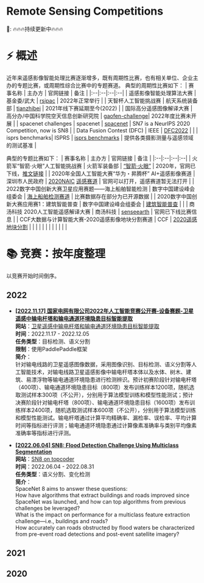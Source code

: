 # Remote Sensing Competitions

📣:
🔥🔥🔥持续更新中🔥🔥🔥

# ⚡ 概述
近年来遥感影像智能处理比赛逐渐增多，既有周期性比赛，也有相关单位、企业主办的专题比赛，或周期性综合比赛中的专题赛道。
典型的周期性比赛如下：
| 赛事名称 | 主办方 | 官网链接 | 备注 |
|:--|:--|:--|:--|
| 遥感影像智能处理算法大赛 | 基金委/武大 | [rsipac](http://rsipac.whu.edu.cn/) | 2022年正常举行 |
| 天智杯人工智能挑战赛 | 航天系统装备部 | [tianzhibei](https://www.tianzhibei.org.cn/) | 2021年线下赛延期至今(2022) |
| 国际高分遥感图像解译大赛 | 高分办/中国科学院空天信息创新研究院 | [gaofen-challenge](https://www.gaofen-challenge.com/challenge)| 2022年度比赛未开展 |
| spacenet challenges | spacenet | [spacenet](https://spacenet.ai/challenges/) | SN7 is a NeurIPS 2020 Competition, now is SN8 |
| Data Fusion Contest (DFC) | IEEE | [DFC2022](https://76.223.36.25/competitions/data-fusion-contest-2022-dfc2022) |  |
| isprs benchmarks| ISPRS | [isprs benchmarks](https://www.isprs.org/education/benchmarks.aspx) | 提供各类摄影测量与遥感领域的测试基准 |

典型的专题比赛如下：
| 赛事名称 | 主办方 | 官网链接 | 备注 |
|:--|:--|:--|:--|
| 火箭军“智箭·火眼”人工智能挑战赛 | 火箭军装备部 | [“智箭·火眼”](https://www.yuanwangfangwugfw.com/hjjtzs) | 2020年，官网已下线，[推文链接](https://mp.weixin.qq.com/s/PTkPW0i8q05h0LUo1cp0Qg) |
| 2020年全国人工智能大赛“华为・昇腾杯” AI+遥感影像赛道 | 深圳市人民政府 | [2020NAIC](https://naic.pcl.ac.cn/landingpage/2020/index.html) [遥感赛道](https://naic.pcl.ac.cn/contest/6/track/24) | 官网可以打开，遥感赛道暂无法打开 |
| 2022数字中国创新大赛卫星应用赛题——海上船舶智能检测 | 数字中国建设峰会组委会 | [海上船舶检测赛道](https://www.dcic-china.com/competitions/10022) | 比赛数据存在部分为已开源数据 |
| 2020数字中国创新大赛应用赛1：建筑智能普查 | 数字中国建设峰会组委会 | [建筑智能普查](https://tianchi.aliyun.com/competition/entrance/231767/introduction) |  |
| 商汤科技 2020人工智能遥感解译大赛 | 商汤科技 | [senseearth](https://rs.sensetime.com/) | 官网已下线比赛信息 |
| CCF大数据与计算智能大赛-2020遥感影像地块分割赛道 | CCF | [2020遥感地块分割](https://www.datafountain.cn/competitions/475) |  |
|  |  |  |  |
|  |  |  |  |

# 📚 竞赛：按年度整理
以竞赛开始时间倒序。
## 2022
- **[[2022.11.17] 国家电网有限公司2022年人工智能竞赛公开赛-设备赛题-卫星遥感中输电杆塔和输电通道环境隐患目标智能提取](https://aistudio.baidu.com/aistudio/competition/detail/616/0/task-definition)**<br>
**网站**：[卫星遥感中输电杆塔和输电通道环境隐患目标智能提取](https://aistudio.baidu.com/aistudio/competition/detail/616/0/task-definition)<br>
**时间**：2022.11.17 - 2022.12.05<br>
**任务类型**：目标检测、语义分割<br>
**限制**：使用PaddlePaddle框架<br>
**简介**：<br>
针对输电线路的卫星遥感图像数据，采用图像识别、目标检测、语义分割等人工智能技术，对输电线路卫星遥感影像中输电杆塔本体以及水体、树木、建筑、易漂浮物等输电通道环境隐患进行检测辨识。预计初赛阶段针对输电杆塔（400项）、输电通道环境隐患目标（800项）发布训练样本1200项，随机选取测试样本300项（不公开），分别用于算法模型训练和模型性能测试；预计决赛阶段针对输电杆塔（800项）、输电通道环境隐患目标（1600项）发布训练样本2400项，随机选取测试样本600项（不公开），分别用于算法模型训练和模型性能测试。输电杆塔通过计算平均精确率、漏检率、误检率、平均计算时间等指标进行评测；输电通道环境隐患通过计算像素准确率与类别平均像素准确率等指标进行评测。<br>

- **[[2022.06.04] SN8: Flood Detection Challenge Using Multiclass Segmentation](https://spacenet.ai/sn8-challenge/)**<br>
**网站**：[SN8 on topcoder](https://www.topcoder.com/challenges/a6c49990-e4a9-4e90-a731-4cc6502e6beb)<br>
**时间**：2022.06.04 - 2022.08.31<br>
**任务类型**：语义分割、变化检测<br>
**简介**：<br>
SpaceNet 8 aims to answer these questions:<br>
How have algorithms that extract buildings and roads improved since SpaceNet was launched, and how can top algorithms from previous challenges be leveraged? <br>
What is the impact on performance for a multiclass feature extraction challenge—i.e., buildings and roads? <br>
How accurately can roads obstructed by flood waters be characterized from pre-event road detections and post-event satellite imagery? <br>

## 2021

## 2020
